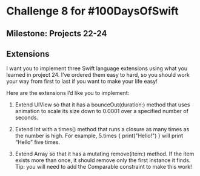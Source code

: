 # Challenge 8 for #100DaysOfSwift

## Milestone: Projects 22-24

## Extensions

I want you to implement three Swift language extensions using what you learned in project 24. I’ve ordered them easy to hard, so you should work your way from first to last if you want to make your life easy!

Here are the extensions I’d like you to implement:

1. Extend UIView so that it has a bounceOut(duration:) method that uses animation to scale its size down to 0.0001 over a specified number of seconds.

2. Extend Int with a times() method that runs a closure as many times as the number is high. For example, 5.times { print("Hello!") } will print “Hello” five times.

3. Extend Array so that it has a mutating remove(item:) method. If the item exists more than once, it should remove only the first instance it finds. Tip: you will need to add the Comparable constraint to make this work!

